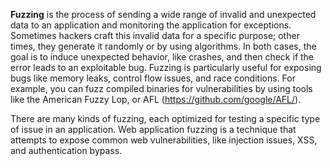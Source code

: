 **Fuzzing** is the process of sending a wide range of invalid and unexpected data to an application and monitoring the application for exceptions. Sometimes hackers craft this invalid data for a specific purpose; other times, they generate it randomly or by using algorithms. In both cases, the goal is to induce unexpected behavior, like crashes, and then check if the error leads to an exploitable bug. Fuzzing is particularly useful for exposing bugs like memory leaks, control flow issues, and race conditions. For example, you can fuzz compiled binaries for vulnerabilities by using tools like the American Fuzzy Lop, or AFL (https://github.com/google/AFL/).

There are many kinds of fuzzing, each optimized for testing a specific type of issue in an application. Web application fuzzing is a technique that attempts to expose common web vulnerabilities, like injection issues, XSS, and authentication bypass.



